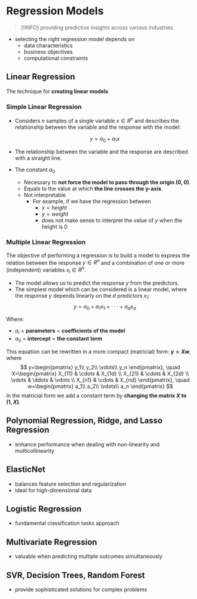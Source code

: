 # Regression Models

> [!INFO]
> providing predictive insights across various industries

- selecting the right regression model depends on
	- data characteristics
	- business objectives
	- computational constraints

## Linear Regression

The technique for **creating linear models**
### Simple Linear Regression
- Considers $n$ samples of a single variable $x \in R^n$ and describes the relationship between the variable and the response with the model: 

	$$
	y = a_0 +a_1x
	$$

- The relationship between the variable and the response are described with a straight line. 
- The constant $a_0$ 
	- Necessary to **not force the model to pass through the origin $(0, 0)$**. 
	- Equals to the value at which **the line crosses the y-axis**. 
	- Not interpretable
		- For example, if we have the regression between 
			- $x = height$
			- $y = weight$
			- does not make sense to interpret the value of $y$ when the height is 0

### Multiple Linear Regression
The objective of performing a regression is to build a model to express the relation between the response $y \in R^n$ and a combination of one or more (independent) variables $x_i \in R^n$. 
- The model allows us to predict the response $y$ from the predictors. 
- The simplest model which can be considered is a linear model, where the response $y$ depends linearly on the $d$ predictors $x_i$:
	$$
		y = a_0 +a_1x_1 +···+a_dx_d
	$$

Where:
- $a_i$ = **parameters** = **coefficients of the model**
- $a_0$ = **intercept** = **the constant term** 

This equation can be rewritten in a more compact (matricial) form: **$y = Xw$**, where 
$$
y=\begin{pmatrix} y_1\\ y_2\\ \vdots\\ y_n \end{pmatrix}, \quad
X=\begin{pmatrix} X_{11} & \cdots & X_{1d} \\
                  X_{21} & \cdots & X_{2d} \\
                  \vdots & \ddots & \vdots \\
                  X_{n1} & \cdots & X_{nd} \end{pmatrix}, \quad
w=\begin{pmatrix} a_1\\ a_2\\ \vdots\\ a_n \end{pmatrix}
$$
In the matricial form we add a constant term by **changing the matrix $X$ to $(1, X)$**.

## Polynomial Regression, Ridge, and Lasso Regression

- enhance performance when dealing with non-linearity and multicollinearity
## ElasticNet

- balances feature selection and regularization
- ideal for high-dimensional data
## Logistic Regression

- fundamental classification tasks approach
## Multivariate Regression

- valuable when predicting multiple outcomes simultaneously
## SVR, Decision Trees, Random Forest

- provide sophisticated solutions for complex problems